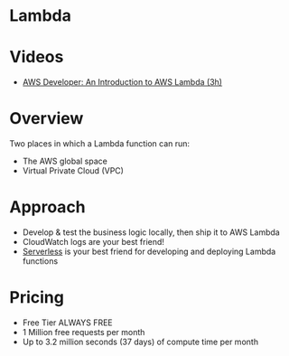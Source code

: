 # Lambda

# Videos
- [AWS Developer: An Introduction to AWS Lambda (3h)](https://app.pluralsight.com/library/courses/aws-developer-introduction-aws-lambda/table-of-contents)

# Overview
Two places in which a Lambda function can run:
- The AWS global space
- Virtual Private Cloud (VPC)

# Approach
- Develop & test the business logic locally, then ship it to AWS Lambda
- CloudWatch logs are your best friend!
- [Serverless](https://www.serverless.com) is your best friend for developing and deploying Lambda functions

# Pricing
- Free Tier ALWAYS FREE
- 1 Million free requests per month
- Up to 3.2 million seconds (37 days) of compute time per month
